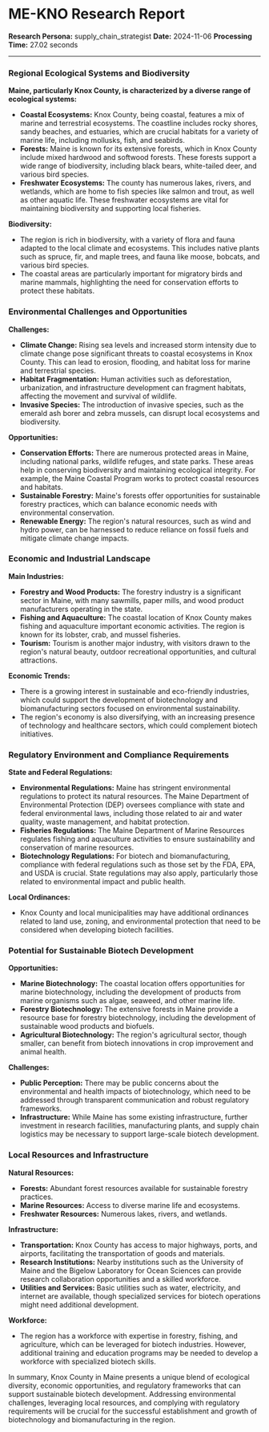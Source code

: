 # ME-KNO Research Report

**Research Persona:** supply_chain_strategist
**Date:** 2024-11-06
**Processing Time:** 27.02 seconds

---

### Regional Ecological Systems and Biodiversity

**Maine, particularly Knox County, is characterized by a diverse range of ecological systems:**

- **Coastal Ecosystems:** Knox County, being coastal, features a mix of marine and terrestrial ecosystems. The coastline includes rocky shores, sandy beaches, and estuaries, which are crucial habitats for a variety of marine life, including mollusks, fish, and seabirds.
- **Forests:** Maine is known for its extensive forests, which in Knox County include mixed hardwood and softwood forests. These forests support a wide range of biodiversity, including black bears, white-tailed deer, and various bird species.
- **Freshwater Ecosystems:** The county has numerous lakes, rivers, and wetlands, which are home to fish species like salmon and trout, as well as other aquatic life. These freshwater ecosystems are vital for maintaining biodiversity and supporting local fisheries.

**Biodiversity:**
- The region is rich in biodiversity, with a variety of flora and fauna adapted to the local climate and ecosystems. This includes native plants such as spruce, fir, and maple trees, and fauna like moose, bobcats, and various bird species.
- The coastal areas are particularly important for migratory birds and marine mammals, highlighting the need for conservation efforts to protect these habitats.

### Environmental Challenges and Opportunities

**Challenges:**
- **Climate Change:** Rising sea levels and increased storm intensity due to climate change pose significant threats to coastal ecosystems in Knox County. This can lead to erosion, flooding, and habitat loss for marine and terrestrial species.
- **Habitat Fragmentation:** Human activities such as deforestation, urbanization, and infrastructure development can fragment habitats, affecting the movement and survival of wildlife.
- **Invasive Species:** The introduction of invasive species, such as the emerald ash borer and zebra mussels, can disrupt local ecosystems and biodiversity.

**Opportunities:**
- **Conservation Efforts:** There are numerous protected areas in Maine, including national parks, wildlife refuges, and state parks. These areas help in conserving biodiversity and maintaining ecological integrity. For example, the Maine Coastal Program works to protect coastal resources and habitats.
- **Sustainable Forestry:** Maine's forests offer opportunities for sustainable forestry practices, which can balance economic needs with environmental conservation.
- **Renewable Energy:** The region's natural resources, such as wind and hydro power, can be harnessed to reduce reliance on fossil fuels and mitigate climate change impacts.

### Economic and Industrial Landscape

**Main Industries:**
- **Forestry and Wood Products:** The forestry industry is a significant sector in Maine, with many sawmills, paper mills, and wood product manufacturers operating in the state.
- **Fishing and Aquaculture:** The coastal location of Knox County makes fishing and aquaculture important economic activities. The region is known for its lobster, crab, and mussel fisheries.
- **Tourism:** Tourism is another major industry, with visitors drawn to the region's natural beauty, outdoor recreational opportunities, and cultural attractions.

**Economic Trends:**
- There is a growing interest in sustainable and eco-friendly industries, which could support the development of biotechnology and biomanufacturing sectors focused on environmental sustainability.
- The region's economy is also diversifying, with an increasing presence of technology and healthcare sectors, which could complement biotech initiatives.

### Regulatory Environment and Compliance Requirements

**State and Federal Regulations:**
- **Environmental Regulations:** Maine has stringent environmental regulations to protect its natural resources. The Maine Department of Environmental Protection (DEP) oversees compliance with state and federal environmental laws, including those related to air and water quality, waste management, and habitat protection.
- **Fisheries Regulations:** The Maine Department of Marine Resources regulates fishing and aquaculture activities to ensure sustainability and conservation of marine resources.
- **Biotechnology Regulations:** For biotech and biomanufacturing, compliance with federal regulations such as those set by the FDA, EPA, and USDA is crucial. State regulations may also apply, particularly those related to environmental impact and public health.

**Local Ordinances:**
- Knox County and local municipalities may have additional ordinances related to land use, zoning, and environmental protection that need to be considered when developing biotech facilities.

### Potential for Sustainable Biotech Development

**Opportunities:**
- **Marine Biotechnology:** The coastal location offers opportunities for marine biotechnology, including the development of products from marine organisms such as algae, seaweed, and other marine life.
- **Forestry Biotechnology:** The extensive forests in Maine provide a resource base for forestry biotechnology, including the development of sustainable wood products and biofuels.
- **Agricultural Biotechnology:** The region's agricultural sector, though smaller, can benefit from biotech innovations in crop improvement and animal health.

**Challenges:**
- **Public Perception:** There may be public concerns about the environmental and health impacts of biotechnology, which need to be addressed through transparent communication and robust regulatory frameworks.
- **Infrastructure:** While Maine has some existing infrastructure, further investment in research facilities, manufacturing plants, and supply chain logistics may be necessary to support large-scale biotech development.

### Local Resources and Infrastructure

**Natural Resources:**
- **Forests:** Abundant forest resources available for sustainable forestry practices.
- **Marine Resources:** Access to diverse marine life and ecosystems.
- **Freshwater Resources:** Numerous lakes, rivers, and wetlands.

**Infrastructure:**
- **Transportation:** Knox County has access to major highways, ports, and airports, facilitating the transportation of goods and materials.
- **Research Institutions:** Nearby institutions such as the University of Maine and the Bigelow Laboratory for Ocean Sciences can provide research collaboration opportunities and a skilled workforce.
- **Utilities and Services:** Basic utilities such as water, electricity, and internet are available, though specialized services for biotech operations might need additional development.

**Workforce:**
- The region has a workforce with expertise in forestry, fishing, and agriculture, which can be leveraged for biotech industries. However, additional training and education programs may be needed to develop a workforce with specialized biotech skills.

In summary, Knox County in Maine presents a unique blend of ecological diversity, economic opportunities, and regulatory frameworks that can support sustainable biotech development. Addressing environmental challenges, leveraging local resources, and complying with regulatory requirements will be crucial for the successful establishment and growth of biotechnology and biomanufacturing in the region.
